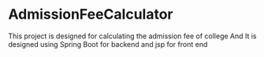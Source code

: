 # AdmissionFeeCalculator

This project is designed for calculating the admission fee of college 
And It is designed using Spring Boot for backend and jsp for front end

